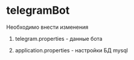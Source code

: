 # telegramBot

Необходимо внести изменения 

1.  telegram.properties - данные бота

2.  application.properties - настройки БД mysql 
